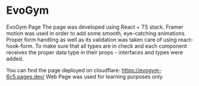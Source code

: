 # EvoGym
EvoGym Page
The page was developed using React + TS stack. Framer motion was used in order to add some smooth, eye-catching animations. Proper form handling as well as its validation 
was taken care of using react-hook-form.
To make sure that all types are in check and each component receives the proper data type in their props - interfaces and types were added.

You can find the page deployed on cloudflare: https://evogym-6c5.pages.dev/
Web Page was used for learning purposes only.
